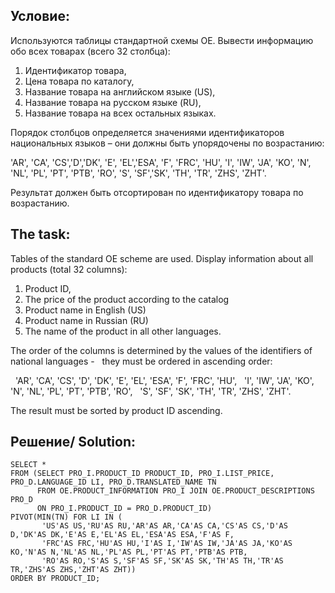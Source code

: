 Условие:
--
Используются таблицы стандартной схемы OE.
Вывести информацию обо всех товарах (всего 32 столбца):
 1. Идентификатор товара,
 2. Цена товара по каталогу,
 3. Название товара на английском языке (US),
 4. Название товара на русском языке (RU),
 5. Название товара на всех остальных языках.   
 
 Порядок столбцов определяется значениями идентификаторов национальных языков – 
 они должны быть упорядочены по возрастанию:   
 
 'AR', 'CA', 'CS','D','DK', 'E', 'EL','ESA', 'F', 'FRC', 'HU', 
 'I', 'IW', 'JA', 'KO', 'N', 'NL', 'PL', 'PT', 'PTB', 'RO', 
 'S', 'SF','SK', 'TH', 'TR', 'ZHS', 'ZHT'.  
 
Результат должен быть отсортирован по идентификатору товара по возрастанию.

The task:
--
Tables of the standard OE scheme are used.
Display information about all products (total 32 columns):  
1. Product ID,
2. The price of the product according to the catalog
3. Product name in English (US)
4. Product name in Russian (RU)
5. The name of the product in all other languages.  
    
 The order of the columns is determined by the values of the identifiers of national languages -
  they must be ordered in ascending order:  
  
  'AR', 'CA', 'CS', 'D', 'DK', 'E', 'EL', 'ESA', 'F', 'FRC', 'HU',
  'I', 'IW', 'JA', 'KO', 'N', 'NL', 'PL', 'PT', 'PTB', 'RO',
  'S', 'SF', 'SK', 'TH', 'TR', 'ZHS', 'ZHT'.  
  
The result must be sorted by product ID ascending.

Решение/ Solution:
--
```
SELECT *
FROM (SELECT PRO_I.PRODUCT_ID PRODUCT_ID, PRO_I.LIST_PRICE, PRO_D.LANGUAGE_ID LI, PRO_D.TRANSLATED_NAME TN
      FROM OE.PRODUCT_INFORMATION PRO_I JOIN OE.PRODUCT_DESCRIPTIONS PRO_D
      ON PRO_I.PRODUCT_ID = PRO_D.PRODUCT_ID)
PIVOT(MIN(TN) FOR LI IN (
       'US'AS US,'RU'AS RU,'AR'AS AR,'CA'AS CA,'CS'AS CS,'D'AS D,'DK'AS DK,'E'AS E,'EL'AS EL,'ESA'AS ESA,'F'AS F,
       'FRC'AS FRC,'HU'AS HU,'I'AS I,'IW'AS IW,'JA'AS JA,'KO'AS KO,'N'AS N,'NL'AS NL,'PL'AS PL,'PT'AS PT,'PTB'AS PTB,
       'RO'AS RO,'S'AS S,'SF'AS SF,'SK'AS SK,'TH'AS TH,'TR'AS TR,'ZHS'AS ZHS,'ZHT'AS ZHT))
ORDER BY PRODUCT_ID;
